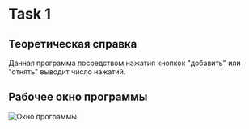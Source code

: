 # **Task 1**

## Теоретическая справка

Данная программа посредством нажатия кнопкок "добавить" или "отнять" выводит число нажатий.

## Рабочее окно программы

![Окно программы](https://github.com/user-attachments/assets/91cfbfb9-bd33-449e-99c3-57a1057c2f91)
